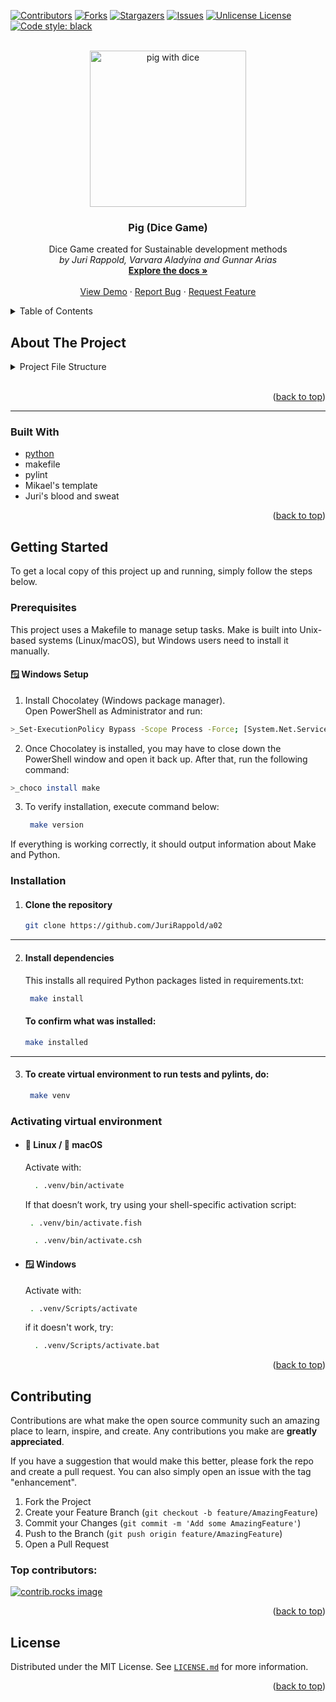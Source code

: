 <a id="readme-top"></a>

[![Contributors][contributors-shield]][contributors-url]
[![Forks][forks-shield]][forks-url]
[![Stargazers][stars-shield]][stars-url]
[![Issues][issues-shield]][issues-url]
[![Unlicense License][license-shield]][license-url]
[![Code style: black][codeStyle-shield]][codeStyle-url]

<br />
<div align="center">
  <a href="https://github.com/JuriRappold/a02">
    <img src="https://external-content.duckduckgo.com/iu/?u=https%3A%2F%2Fgameonfamily.com%2Fcdn%2Fshop%2Farticles%2Fpig-dice-game_31697a8e-ce87-4016-a6eb-032da3b497b4.png%3Fv%3D1740172681%26width%3D1100&f=1&nofb=1&ipt=1ae888654d0fedca36ea94e995f3a9657d56e70813dd8839b594c976fe228b82" alt="pig with dice" width="250">
  </a>

  <h3 align="center">Pig (Dice Game)</h3>

  <p align="center">
    Dice Game created for Sustainable development methods
	<br> 
	<i>by Juri Rappold, Varvara Aladyina and Gunnar Arias</i>
    <br />
    <a href="https://github.com/JuriRappold/a02"><strong>Explore the docs »</strong></a>
    <br />
    <br />
    <a href="https://github.com/JuriRappold/a02">View Demo</a>
    &middot;
    <a href="https://github.com/JuriRappold/a02/issues/new?labels=bug&template=bug-report---.md">Report Bug</a>
    &middot;
    <a href="https://github.com/JuriRappold/a02/issues/new?labels=enhancement&template=feature-request---.md">Request Feature</a>
  </p>
</div>

<!-- until here everything is perfect, not counting license-->

<details>
  <summary>Table of Contents</summary>
  <ol>
    <li>
      <a href="#about-the-project">About The Project</a>
      <ul>
        <li><a href="#about-the-project">Project File Structure</a></li>
        <li><a href="#built-with">Built With</a></li>
      </ul>
    </li>
    <li>
      <a href="#getting-started">Getting Started</a>
      <ul>
        <li><a href="#prerequisites">Prerequisites</a></li>
        <li><a href="#installation">Installation</a></li>
        <li><a href="#installation">Activating virtual environment</a></li>
      </ul>
    </li>
    <li><a href="#contributing">Contributing</a></li>
    <li><a href="#license">License</a></li>
  </ol>
</details>

## About The Project

<details><summary>Project File Structure</summary>
a02 <br>
├── doc_files → ***(autogenerated) docs***<br>
│   ├── flake → ***a***<br>
│   │   ├── flake_report_program.txt <br>
│   │   └── flake_report_tests.txt <br>
│   ├── pylint<br>
│   │   ├── pylint_report_program.txt <br>
│   │   └── pylint_report_tests.txt <br>
│   ├── ao2.puml → ***a***<br>
│   └── turn_logic.drawio.svg → ***a*** <br>
├── docs_gen → ***empty directory***<br>
├── program → ***the actual program files***<br>
│   ├── dice.py <br>
│   ├── dice_hand.py <br>
│   ├── computer.py <br>
│   ├── player.py <br>
│   ├── game.py <br>
│   ├── high_score.py <br>
│   └── menu.py <br>
├── tests → ***unit tests for the program files***<br>
│   ├── dice_unit_tests.py <br>
│   ├── dice_hand_tests.py <br>
│   ├── computer_tests.py <br>
│   ├── player_tests.py <br>
│   ├── game_tests.py <br>
│   ├── high_score_tests.py <br>
│   └── menu_tests.py <br>
├── .coveragerc<br>
├── LICENSE.md  → ***license file***<br>
├── README.md → ***the file you read right now***<br>
├── Makefile <br>
└── requirements.txt → ***required packages***<br>
</details>

<!-- 
 → ***a***
https://asciitools.com/tree?fullPath=false&trailingDirSlash=false&rootDot=true

doc_files
 flake
  flake_report_program.txt
  flake_report_tests.txt
 pylint
  pylint_report_program.txt
  pylint_report_tests.txt
 ao2.puml
 turn_logic.drawio.svg
docs_gen

program
 dice.py
 dice_hand.py
 computer.py
 player.py
 game.py
 high_score.py
 menu.py
 
tests
 dice_unit_tests.py
 dice_hand_tests.py
 computer_tests.py
 player_tests.py
 game_tests.py
 high_score_tests.py
 menu_tests.py
.coveragerc
LICENSE.md
README.md
requirements.txt-->
<br>

<p align="right">(<a href="#readme-top">back to top</a>)</p>

-----

### Built With
* [python][Python-url]
* makefile
* pylint
* Mikael's template
* Juri's blood and sweat

<p align="right">(<a href="#readme-top">back to top</a>)</p>

## Getting Started

To get a local copy of this project up and running, simply follow the steps below.

### Prerequisites

This project uses a Makefile to manage setup tasks.
Make is built into Unix-based systems (Linux/macOS), but Windows users need to install it manually.

#### 🪟 Windows Setup

1. Install Chocolatey (Windows package manager).<br> 
Open PowerShell as Administrator and run:<br> 

  ```sh
  >_Set-ExecutionPolicy Bypass -Scope Process -Force; [System.Net.ServicePointManager]::SecurityProtocol = [System.Net.ServicePointManager]::SecurityProtocol -bor 3072; iex ((New-Object System.Net.WebClient).DownloadString('https://community.chocolatey.org/install.ps1'))
  ```
2. Once Chocolatey is installed, you may have to close down the PowerShell window and open it back up. After that, run the following command:

  ```sh
  >_choco install make
  ```

3. To verify installation, execute command below:

   ```sh
    make version
   ```
  
If everything is working correctly, it should output information about Make and Python.

### Installation

1. #### Clone the repository
   ```sh
   git clone https://github.com/JuriRappold/a02
   ```

___

2. #### Install dependencies
    This installs all required Python packages listed in requirements.txt:
   ```sh
    make install
   ```
   #### To confirm what was installed:
      ```sh
      make installed
      ```
___
3. #### To create virtual environment to run tests and pylints, do:
   ```sh
    make venv
   ```

### Activating virtual environment

* #### 🐧 Linux / 🍎 macOS <br>
  Activate with:
  ```sh
    . .venv/bin/activate
   ```
   If that doesn’t work, try using your shell-specific activation script: 
   ```sh
    . .venv/bin/activate.fish
   ```

  ```sh
    . .venv/bin/activate.csh
  ```

* #### 🪟 Windows <br>
  Activate with:
   ```sh
    . .venv/Scripts/activate
   ```
   if it doesn't work, try:
  ```sh
    . .venv/Scripts/activate.bat
  ```

<p align="right">(<a href="#readme-top">back to top</a>)</p>

## Contributing

Contributions are what make the open source community such an amazing place to learn, inspire, and create. Any contributions you make are **greatly appreciated**.

If you have a suggestion that would make this better, please fork the repo and create a pull request. You can also simply open an issue with the tag "enhancement".

1. Fork the Project
2. Create your Feature Branch (`git checkout -b feature/AmazingFeature`)
3. Commit your Changes (`git commit -m 'Add some AmazingFeature'`)
4. Push to the Branch (`git push origin feature/AmazingFeature`)
5. Open a Pull Request

### Top contributors:

<a href="https://github.com/JuriRappold/a02/graphs/contributors">
  <img src="https://contrib.rocks/image?repo=JuriRappold/a02" alt="contrib.rocks image" />
</a>

<p align="right">(<a href="#readme-top">back to top</a>)</p>

<!-- LICENSE -->
## License

Distributed under the MIT License. See <a href="https://github.com/JuriRappold/a02/blob/main/LICENSE.md">`LICENSE.md`</a> for more information.

<p align="right">(<a href="#readme-top">back to top</a>)</p>

<!-- # Project File Structure
- a02
	- program -> the actual program files
	- test -> unit tests for the program files
	- docs_gen -> files/tools that generate documentation
		- other generators
	- doc_files -> documentation that has been generated and other documentation/note
		- generated documentation
		- other documentation
	- README.md
	- requirements.txt -> required packages (from mikael's template)
	- makefile (from mikael's template)
	- .venv-->
<!--# Code Style
## Naming conventions for variables, methods, and classes
`lower_case_with_undescors` for all variables, methods/functions, and classes

## Comment Requirements
- a few sentences describing the class
- comment lambdas
- comment constants (why this value? to avoid magic numbers)
- comment complex stuff
	- logic
	- pattern matching?

## Formatting
- use new lines for each cmd
- 1 empty line between functions/methods (function comments count as part of function)
- tab = 4 spaces
- clean up code before committing and pushing
# Git & GitHub
- naming of branches (types of branches)
	- feature-branches (fea)
	- bug-branches (bug)
	- hot-fix-branches (htx)
	- unit-tests (unt)
- pull (update) from github before starting a coding session
- only merge into main branch when the branch passes all tests
`<person_responsible>/<type_of_branch>_<short_description>`<br>
Example: `Juri/fea_menu_imp`
# Preparation and After-Care for a coding session
1. pull from remote repo (main branch)
2. switch to feature branch/create new feature branch
   3. if necessary: merge new main branch into your already existing feature branch (NOT THE OTHER WAY AROUND!!!)
3. code 
4. clean up code 
5. commit at the end of coding session 
6. push to non-main branch 


# Commits
1. Juri: 2025-10-06/19:30, first initial commit
   - file structure
   - installation of required packages
   - added `.gitignore` file for jetbrains .idea directory and virtual environment
     - apparently it is best if everybody creates their own virtual environment
     - adding instructions how to create the virtual environment and the required packages tmrw
2. Juri: 2025-10-06/19:40, added .gitkeep files to add empty directories to git
   - can be removed once actual files exist in those directories
3. Juri: 2025-10:07/23:15, commit for tmrw's unit testing, added dice class, changed directory name in command in the makefile
   - added dice class
     - tried to make it static, we shouldn't need a new dice for every new game
   - changed a command in the makefile (was a directory reference)
     - `guess` -> `program`
   - linted the class, tried solving the linting errors; couldn't solve them :(
4. Juri: 2025-10-08/16:30, unit tests, fully linted dice.py, uml class diagrams, and flow chart
   - unit test with pytest
   - fully linted dice.py
   - flow chart of a turn in game
   - marked program and tests directories as python packages-->



<!--Links-->
[contributors-shield]: https://img.shields.io/github/contributors/JuriRappold/a02.svg?style=for-the-badge
[contributors-url]: https://github.com/JuriRappold/a02/graphs/contributors
[forks-shield]: https://img.shields.io/github/forks/JuriRappold/a02.svg?style=for-the-badge
[forks-url]: https://github.com/JuriRappold/a02/network/members
[stars-shield]: https://img.shields.io/github/stars/JuriRappold/a02.svg?style=for-the-badge
[stars-url]: https://github.com/JuriRappold/a02/stargazers
[issues-shield]: https://img.shields.io/github/issues/JuriRappold/a02.svg?style=for-the-badge
[issues-url]: https://github.com/JuriRappold/a02/issues
[license-shield]: https://img.shields.io/github/license/JuriRappold/a02.svg?style=for-the-badge
[license-url]: https://github.com/JuriRappold/a02/blob/master/LICENSE.md
[Python.org]: https://img.shields.io/badge/Python-1C05FF?style=for-the-badge&logo=python&logoColor=white
[Python-url]: https://python.org/
[codeStyle-shield]: https://img.shields.io/badge/code%20style-black-000000?style=for-the-badge
[codeStyle-url]: https://github.com/psf/black